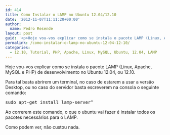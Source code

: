```yaml
---
id: 414
title: Como Instalar o LAMP no Ubuntu 12.04/12.10
date: '2012-11-07T11:11:20+00:00'
author: 
  name: Pedro Resende
layout: post
guid: '<p>Hoje vou-vos explicar como se instala o pacote LAMP (Linux, Apache, MySQL e PHP) de desenvolvimento no Ubuntu 12.04, ou 12.10.</p><p>Para tal basta abrirem um terminal, no caso de estarem a usar a versão Desktop, ou no caso do servidor basta escreverem'
permalink: /como-instalar-o-lamp-no-ubuntu-12-04-12-10/
categories:
  - 12.10, Tutorial, PHP, Apache, Linux, MySQL, Ubuntu, 12.04, LAMP
---
```

Hoje vou-vos explicar como se instala o pacote LAMP (Linux, Apache, MySQL e PHP) de desenvolvimento no Ubuntu 12.04, ou 12.10.

Para tal basta abrirem um terminal, no caso de estarem a usar a versão Desktop, ou no caso do servidor basta escreverem na consola o seguinte comando:

<pre>sudo apt-get install lamp-server^</pre>

Ao correrem este comando, o que o ubuntu vai fazer é instalar todos os pacotes necessários para o LAMP.

Como podem ver, não custou nada.